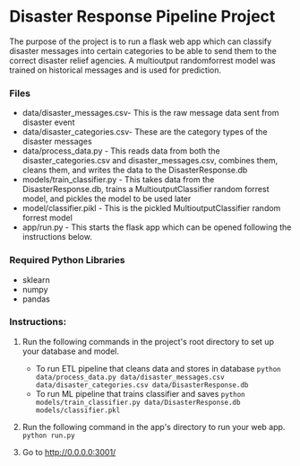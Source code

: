 # Disaster Response Pipeline Project
The purpose of the project is to run a flask web app which can classify disaster messages
into certain categories to be able to send them to the correct disaster relief agencies. A multioutput 
randomforrest model was trained on historical messages and is used for prediction.

### Files
* data/disaster_messages.csv- This is the raw message data sent from disaster event
* data/disaster_categories.csv- These are the category types of the disaster messages
* data/process_data.py - This reads data from both the disaster_categories.csv and disaster_messages.csv,
  combines them, cleans them, and writes the data to the DisasterResponse.db
* models/train_classifier.py - This takes data from the DisasterResponse.db, trains a MultioutputClassifier
  random forrest model, and pickles the model to be used later
* model/classifier.pikl - This is the pickled MultioutputClassifier random forrest model
* app/run.py - This starts the flask app which can be opened following the instructions below.

### Required Python Libraries
* sklearn
* numpy
* pandas

### Instructions:
1. Run the following commands in the project's root directory to set up your database and model.

    - To run ETL pipeline that cleans data and stores in database
        `python data/process_data.py data/disaster_messages.csv data/disaster_categories.csv data/DisasterResponse.db`
    - To run ML pipeline that trains classifier and saves
        `python models/train_classifier.py data/DisasterResponse.db models/classifier.pkl`

2. Run the following command in the app's directory to run your web app.
    `python run.py`

3. Go to http://0.0.0.0:3001/
